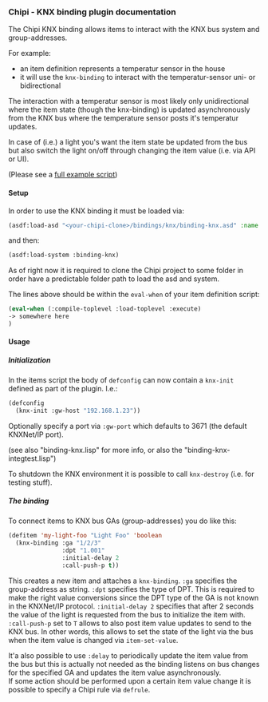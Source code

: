 
### Chipi - KNX binding plugin documentation

The Chipi KNX binding allows items to interact with the KNX bus system and group-addresses.

For example:

- an item definition represents a temperatur sensor in the house
- it will use the `knx-binding` to interact with the temperatur-sensor uni- or bidirectional

The interaction with a temperatur sensor is most likely only unidirectional where the item state (though the knx-binding) is updated asynchronously from the KNX bus where the temperature sensor posts it's temperatur updates.

In case of (i.e.) a light you's want the item state be updated from the bus but also switch the light on/off through changing the item value (i.e. via API or UI).

(Please see a [full example script](example-script.lisp))

#### Setup

In order to use the KNX binding it must be loaded via:

```lisp
(asdf:load-asd "<your-chipi-clone>/bindings/knx/binding-knx.asd" :name "binding-knx")
```

and then:

```lisp
(asdf:load-system :binding-knx)
```

As of right now it is required to clone the Chipi project to some folder in order have a predictable folder path to load the asd and system.

The lines above should be within the `eval-when` of your item definition script:

```lisp
(eval-when (:compile-toplevel :load-toplevel :execute)
-> somewhere here
)
```

#### Usage

##### Initialization

In the items script the body of `defconfig` can now contain a `knx-init` defined as part of the plugin.
I.e.:

```lisp
(defconfig
  (knx-init :gw-host "192.168.1.23"))
```

Optionally specify a port via `:gw-port` which defaults to 3671 (the default KNXNet/IP port).

(see also "binding-knx.lisp" for more info, or also the "binding-knx-integtest.lisp")

To shutdown the KNX environment it is possible to call `knx-destroy` (i.e. for testing stuff).

##### The binding

To connect items to KNX bus GAs (group-addresses) you do like this:

```lisp
(defitem 'my-light-foo "Light Foo" 'boolean
  (knx-binding :ga "1/2/3"
               :dpt "1.001"
               :initial-delay 2
               :call-push-p t))
```

This creates a new item and attaches a `knx-binding`. `:ga` specifies the group-address as string.
`:dpt` specifies the type of DPT. This is required to make the right value conversions since the DPT type of the GA is not known in the KNXNet/IP protocol. `:initial-delay 2` specifies that after 2 seconds the value of the light is requested from the bus to initialize the item with. `:call-push-p` set to `T` allows to also post item value updates to send to the KNX bus. In other words, this allows to set the state of the light via the bus when the item value is changed via `item-set-value`.

It'a also possible to use `:delay` to periodically update the item value from the bus but this is actually not needed as the binding listens on bus changes for the specified GA and updates the item value asynchronously.  
If some action should be performed upon a certain item value change it is possible to specify a Chipi rule via `defrule`.
